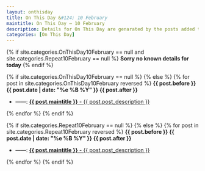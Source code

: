 ```yaml
---
layout: onthisday
title: On This Day &#124; 10 February
maintitle: On This Day — 10 February
description: Details for On This Day are genarated by the posts added to the website so the content is subject to changes/updates over time.
categories: [On This Day]
---
```


{% if site.categories.OnThisDay10February == null and site.categories.Repeat10February == null %}
<strong>Sorry no known details for today</strong>
{% endif %}

{% if site.categories.OnThisDay10February == null %}
{% else %}
{% for post in site.categories.OnThisDay10February reversed %}
<strong>{{ post.before }} {{ post.date | date: "%e %B %Y" }} {{ post.after }}</strong>
<ul>
<li> ——: <a href="{{ post.url }}"><strong>{{ post.maintitle }}</strong> - {{ post.post_description }}</a></li>
</ul>
{% endfor %}
{% endif %}

{% if site.categories.Repeat10February == null %}
{% else %}
{% for post in site.categories.Repeat10February reversed %}
<strong>{{ post.before }} {{ post.date | date: "%e %B %Y" }} {{ post.after }}</strong>
<ul>
<li> ——: <a href="{{ post.url }}"><strong>{{ post.maintitle }}</strong> - {{ post.post_description }}</a></li>
</ul>
{% endfor %}
{% endif %}
